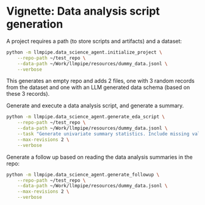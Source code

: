 # Vignette: Data analysis script generation

A project requires a path (to store scripts and artifacts) and a dataset:

```bash
python -m llmpipe.data_science_agent.initialize_project \
    --repo-path ~/test_repo \
    --data-path ~/Work/llmpipe/resources/dummy_data.jsonl \
    --verbose
```

This generates an empty repo and adds 2 files, one with 3 random records from the dataset and one with an LLM generated data schema (based on these 3 records).

Generate and execute a data analysis script, and generate a summary.

```bash
python -m llmpipe.data_science_agent.generate_eda_script \
    --repo-path ~/test_repo \
    --data-path ~/Work/llmpipe/resources/dummy_data.jsonl \
    --task "Generate univariate summary statistics. Include missing value counts. Include distinct value counts. Include a table of frequency counts for fields with fewer than 20 distinct values." \
    --max-revisions 2 \
    --verbose
```

Generate a follow up based on reading the data analysis summaries in the repo:

```bash
python -m llmpipe.data_science_agent.generate_followup \
    --repo-path ~/test_repo \
    --data-path ~/Work/llmpipe/resources/dummy_data.jsonl \
    --max-revisions 2 \
    --verbose
```
